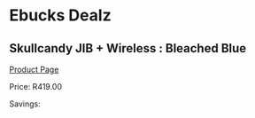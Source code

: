 
# Ebucks Dealz
## Skullcandy JIB + Wireless : Bleached Blue
[Product Page](https://www.ebucks.com/web/shop/productSelected.do?prodId=1165837273&catId=1048640943)

Price: R419.00

Savings: 


	